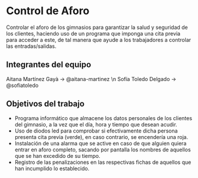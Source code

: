# Control de Aforo

Controlar el aforo de los gimnasios para garantizar la salud y seguridad de los clientes, haciendo uso de un programa que imponga una cita previa para acceder a este, de tal manera que ayude a los trabajadores a controlar las entradas/salidas.

## Integrantes del equipo

Aitana Martínez Gayà -> @aitana-martinez \n
Sofía Toledo Delgado -> @sofiatoledo

## Objetivos del trabajo

- Programa informático que almacene los datos personales de los clientes del gimnasio, a la vez que el día, hora y tiempo que desean acudir. 
- Uso de diodos led para comprobar si efectivamente dicha persona presenta cita previa (verde), en caso contrario, se encendería una roja.
- Instalación de una alarma que se active en caso de que alguien quiera entrar en aforo completo, sacando por pantalla los nombres de aquellos que se han excedido de su tiempo.
- Registro de las penalizaciones en las respectivas fichas de aquellos que han incumplido lo establecido.
